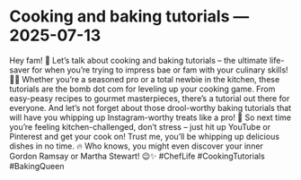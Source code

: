 # Cooking and baking tutorials — 2025-07-13

Hey fam! 🌟 Let’s talk about cooking and baking tutorials – the ultimate life-saver for when you’re trying to impress bae or fam with your culinary skills! 🍳🍰 Whether you’re a seasoned pro or a total newbie in the kitchen, these tutorials are the bomb dot com for leveling up your cooking game. From easy-peasy recipes to gourmet masterpieces, there’s a tutorial out there for everyone. And let’s not forget about those drool-worthy baking tutorials that will have you whipping up Instagram-worthy treats like a pro! 🤩 So next time you’re feeling kitchen-challenged, don’t stress – just hit up YouTube or Pinterest and get your cook on! Trust me, you’ll be whipping up delicious dishes in no time. 🔥 Who knows, you might even discover your inner Gordon Ramsay or Martha Stewart! 😉✨ #ChefLife #CookingTutorials #BakingQueen